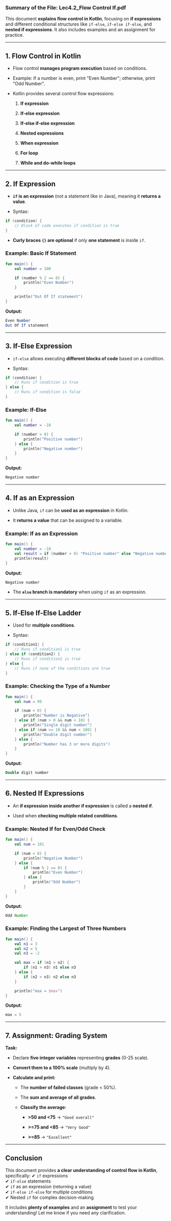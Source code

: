 ### **Summary of the File: Lec4.2_Flow Control If.pdf**

This document **explains flow control in Kotlin**, focusing on **if expressions** and different conditional structures like `if-else`, `if-else if-else`, and **nested if expressions**. It also includes examples and an assignment for practice.

---

## **1. Flow Control in Kotlin**

- Flow control **manages program execution** based on conditions.
    
- Example: If a number is even, print "Even Number"; otherwise, print "Odd Number".
    
- Kotlin provides several control flow expressions:
    
    1. **If expression**
        
    2. **If-else expression**
        
    3. **If-else if-else expression**
        
    4. **Nested expressions**
        
    5. **When expression**
        
    6. **For loop**
        
    7. **While and do-while loops**
        

---

## **2. If Expression**

- **`if` is an expression** (not a statement like in Java), meaning it **returns a value**.
    
- Syntax:

```kotlin
if (condition) {
    // Block of code executes if condition is true
}
```

- **Curly braces `{}` are optional** if only **one statement** is inside `if`.

### **Example: Basic If Statement**

```kotlin
fun main() {
    val number = 100

    if (number % 2 == 0) {
        println("Even Number")
    }

    println("Out Of If statement")
}
```

**Output:**

```mathematica
Even Number
Out Of If statement
```

---

## **3. If-Else Expression**

- `if-else` allows executing **different blocks of code** based on a condition.
    
- Syntax:

```kotlin
if (condition) {
    // Runs if condition is true
} else {
    // Runs if condition is false
}
```

### **Example: If-Else**

```kotlin
fun main() {
    val number = -10

    if (number > 0) {
        println("Positive number")
    } else {
        println("Negative number")
    }
}
```

**Output:**

```typescript
Negative number
```

---

## **4. If as an Expression**

- Unlike Java, `if` can be **used as an expression** in Kotlin.
    
- It **returns a value** that can be assigned to a variable.
    

### **Example: If as an Expression**

```kotlin
fun main() {
    val number = -10
    val result = if (number > 0) "Positive number" else "Negative number"
    println(result)
}
```

**Output:**

```typescript
Negative number
```

- The **`else` branch is mandatory** when using `if` as an expression.

---

## **5. If-Else If-Else Ladder**

- Used for **multiple conditions**.
    
- Syntax:

```kotlin
if (condition1) {
    // Runs if condition1 is true
} else if (condition2) {
    // Runs if condition2 is true
} else {
    // Runs if none of the conditions are true
}
```

### **Example: Checking the Type of a Number**

```kotlin
fun main() {
    val num = 99

    if (num < 0) {
        println("Number is Negative")
    } else if (num > 0 && num < 10) {
        println("Single digit number")
    } else if (num >= 10 && num < 100) {
        println("Double digit number")
    } else {
        println("Number has 3 or more digits")
    }
}
```

**Output:**

```kotlin
Double digit number
```

---

## **6. Nested If Expressions**

- An **if expression inside another if expression** is called a **nested if**.
    
- Used when **checking multiple related conditions**.
    

### **Example: Nested If for Even/Odd Check**

```kotlin
fun main() {
    val num = 101

    if (num < 0) {
        println("Negative Number")
    } else {
        if (num % 2 == 0) {
            println("Even Number")
        } else {
            println("Odd Number")
        }
    }
}
```

**Output:**

```javascript
Odd Number
```

### **Example: Finding the Largest of Three Numbers**

```kotlin
fun main() {
    val n1 = 3
    val n2 = 5
    val n3 = -2

    val max = if (n1 > n2) {
        if (n1 > n3) n1 else n3
    } else {
        if (n2 > n3) n2 else n3
    }

    println("max = $max")
}
```

**Output:**

```kotlin
max = 5
```

---

## **7. Assignment: Grading System**

**Task:**

- Declare **five integer variables** representing **grades** (0-25 scale).
    
- **Convert them to a 100% scale** (multiply by 4).
    
- **Calculate and print:**
    
    - The **number of failed classes** (grade < 50%).
        
    - The **sum and average of all grades**.
        
    - **Classify the average**:
        
        - **>50 and <75** → `"Good overall"`
            
        - **>=75 and <85** → `"Very Good"`
            
        - **>=85** → `"Excellent"`
            

---

## **Conclusion**

This document provides **a clear understanding of control flow in Kotlin**, specifically: ✔ `if` expressions  
✔ `if-else` statements  
✔ `if` as an expression (returning a value)  
✔ `if-else if-else` for multiple conditions  
✔ Nested `if` for complex decision-making

It includes **plenty of examples** and an **assignment** to test your understanding! Let me know if you need any clarification.